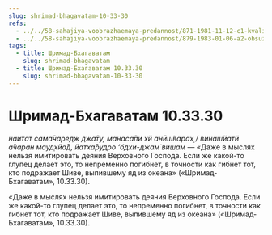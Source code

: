 ```yaml
---
slug: shrimad-bhagavatam-10-33-30
refs:
  - ../../58-sahajiya-voobrazhaemaya-predannost/871-1981-11-12-c1-kvalifikatsiya-dlya-obsuzhdeniya-igr-krishny-i-gopi-v-stihah-shrimad-bhagavatam.md
  - ../../58-sahajiya-voobrazhaemaya-predannost/879-1983-01-06-a2-obsuzhdenie-siddha-pranali-ne-dlya-sadhaki.md
tags:
  - title: Шримад-Бхагаватам
    slug: shrimad-bhagavatam
  - title: Шримад-Бхагаватам 10.33.30
    slug: shrimad-bhagavatam-10-33-30
---
```


# Шримад-Бхагаватам 10.33.30

*наитат сама̄чаредж джа̄ту, манаса̄пи хй анӣш́варах̣ / винаш́йатй а̄чаран мауд̣хйа̄д, йатха̄рудро ‘бдхи-джам̇ виш̣ам* — «Даже в мыслях нельзя имитировать деяния Верховного Господа. Если же какой-то глупец делает это, то непременно погибнет, в точности как гибнет тот, кто подражает Шиве, выпившему яд из океана» («Шримад-Бхагаватам», 10.33.30).

«Даже в мыслях нельзя имитировать деяния Верховного Господа. Если же какой-то глупец делает это, то непременно погибнет, в точности как гибнет тот, кто подражает Шиве, выпившему яд из океана» («Шримад-Бхагаватам», 10.33.30).


